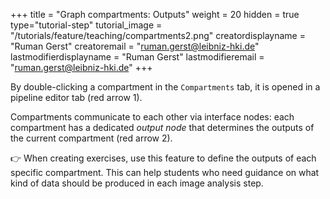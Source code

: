 +++
title = "Graph compartments: Outputs"
weight = 20
hidden = true
type="tutorial-step"
tutorial_image = "/tutorials/feature/teaching/compartments2.png"
creatordisplayname = "Ruman Gerst"
creatoremail = "ruman.gerst@leibniz-hki.de"
lastmodifierdisplayname = "Ruman Gerst"
lastmodifieremail = "ruman.gerst@leibniz-hki.de"
+++

By double-clicking a compartment in the `Compartments` tab, it is opened in a pipeline editor tab (red arrow 1).

Compartments communicate to each other via interface nodes: each compartment has a dedicated *output node* that determines the outputs of the current compartment (red arrow 2).

👉 When creating exercises, use this feature to define the outputs of each specific compartment. This can help students who need guidance on what kind of data should be produced in each image analysis step.

